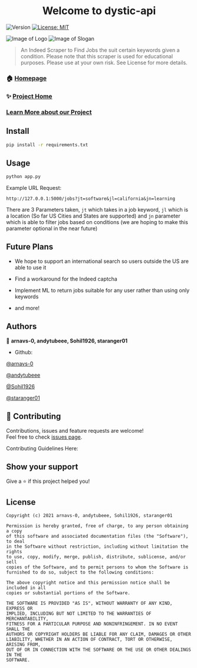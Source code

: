 <h1 align="center">Welcome to dystic-api</h1>
<p>
  <img alt="Version" src="https://img.shields.io/badge/version-1.0.0-blue.svg?cacheSeconds=2592000" />
  <a href="#" target="_blank">
    <img alt="License: MIT" src="https://img.shields.io/badge/License-MIT-yellow.svg" />
  </a>
</p>

![Image of Logo](https://media.discordapp.net/attachments/746184734111039670/746726388719026237/dystic.png)
![Image of Slogan](https://media.discordapp.net/attachments/746184734111039670/746726390623371414/making_job_search_more_accessible..png)


> An Indeed Scraper to Find Jobs the suit certain keywords given a condition. Please note that this scraper
> is used for educational purposes. Please use at your own risk. See License for more details.

### 🏠 [Homepage](https://github.com/arnavs-0/dystic-api)

### ✨ [Project Home](https://dystic.web.app/)

### [Learn More about our Project](https://devpost.com/software/dystic)

## Install

```sh
pip install -r requirements.txt
```

## Usage

```sh
python app.py
```

Example URL Request:

```
http://127.0.0.1:5000/jobs?jt=software&jl=california&jn=learning
```
There are 3 Parameters taken, 
```jt``` which takes in a job keyword,
```jl``` which is a location (So far US Cities and States are supported) and
```jn``` parameter which is able to filter jobs based on conditions (we are hoping to make this parameter optional in the near future)


## Future Plans

* We hope to support an international search so users outside the US are able to use it

* Find a workaround for the Indeed captcha

* Implement ML to return jobs suitable for any user rather than using only keywords

* and more!

## Authors

👤 **arnavs-0, andytubeee, Sohil1926, staranger01**

* Github: 
  
[@arnavs-0](https://github.com/arnavs-0)
  
[@andytubeee](https://github.com/andytubeee)

[@Sohil1926](https://github.com/Sohil1926)

[@staranger01](https://github.com/staranger01)
 

## 🤝 Contributing

Contributions, issues and feature requests are welcome!
<br />Feel free to check [issues page](https://github.com/arnavs-0/dystic-api/issues). 

Contributing Guidelines Here:

## Show your support

Give a ⭐️ if this project helped you!


## License

```
Copyright (c) 2021 arnavs-0, andytubeee, Sohil1926, staranger01

Permission is hereby granted, free of charge, to any person obtaining a copy
of this software and associated documentation files (the "Software"), to deal
in the Software without restriction, including without limitation the rights
to use, copy, modify, merge, publish, distribute, sublicense, and/or sell
copies of the Software, and to permit persons to whom the Software is
furnished to do so, subject to the following conditions:

The above copyright notice and this permission notice shall be included in all
copies or substantial portions of the Software.

THE SOFTWARE IS PROVIDED "AS IS", WITHOUT WARRANTY OF ANY KIND, EXPRESS OR
IMPLIED, INCLUDING BUT NOT LIMITED TO THE WARRANTIES OF MERCHANTABILITY,
FITNESS FOR A PARTICULAR PURPOSE AND NONINFRINGEMENT. IN NO EVENT SHALL THE
AUTHORS OR COPYRIGHT HOLDERS BE LIABLE FOR ANY CLAIM, DAMAGES OR OTHER
LIABILITY, WHETHER IN AN ACTION OF CONTRACT, TORT OR OTHERWISE, ARISING FROM,
OUT OF OR IN CONNECTION WITH THE SOFTWARE OR THE USE OR OTHER DEALINGS IN THE
SOFTWARE.
```